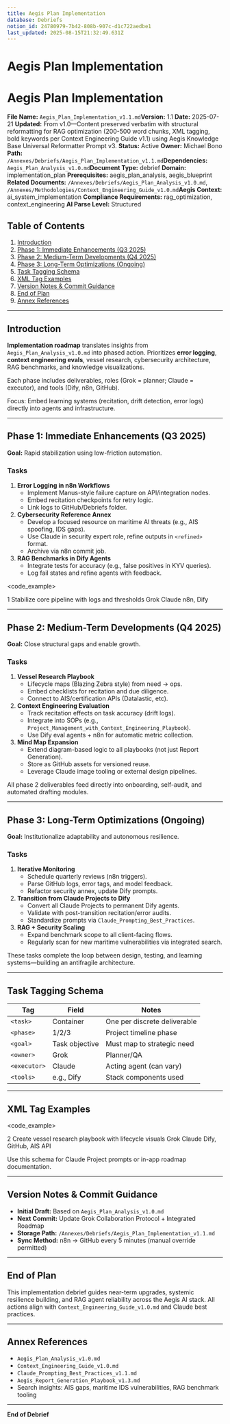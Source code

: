 ```yaml
---
title: Aegis Plan Implementation
database: Debriefs
notion_id: 24780979-7b42-808b-907c-d1c722aedbe1
last_updated: 2025-08-15T21:32:49.631Z
---
```


# Aegis Plan Implementation


# Aegis Plan Implementation


**File Name:** `Aegis_Plan_Implementation_v1.1.md`**Version:** 1.1
**Date:** 2025-07-21
**Updated:** From v1.0—Content preserved verbatim with structural reformatting for RAG optimization (200-500 word chunks, XML tagging, bold keywords per Context Engineering Guide v1.1) using Aegis Knowledge Base Universal Reformatter Prompt v3.
**Status:** Active
**Owner:** Michael Bono
**Path:** `/Annexes/Debriefs/Aegis_Plan_Implementation_v1.1.md`**Dependencies:** `Aegis_Plan_Analysis_v1.0.md`**Document Type:** debrief
**Domain:** implementation\_plan
**Prerequisites:** aegis\_plan\_analysis, aegis\_blueprint
**Related Documents:** `/Annexes/Debriefs/Aegis_Plan_Analysis_v1.0.md`, `/Annexes/Methodologies/Context_Engineering_Guide_v1.0.md`**Aegis Context:** ai\_system\_implementation
**Compliance Requirements:** rag\_optimization, context\_engineering
**AI Parse Level:** Structured


## Table of Contents

1. [Introduction](https://www.notion.so/238809797b4280eb8ebedc8831cecb0d?v=238809797b428016b5d0000c8a271427&p=247809797b42808b907cd1c722aedbe1&pm=s#introduction)
2. [Phase 1: Immediate Enhancements (Q3 2025)](https://www.notion.so/238809797b4280eb8ebedc8831cecb0d?v=238809797b428016b5d0000c8a271427&p=247809797b42808b907cd1c722aedbe1&pm=s#phase-1-immediate-enhancements-q3-2025)
3. [Phase 2: Medium-Term Developments (Q4 2025)](https://www.notion.so/238809797b4280eb8ebedc8831cecb0d?v=238809797b428016b5d0000c8a271427&p=247809797b42808b907cd1c722aedbe1&pm=s#phase-2-medium-term-developments-q4-2025)
4. [Phase 3: Long-Term Optimizations (Ongoing)](https://www.notion.so/238809797b4280eb8ebedc8831cecb0d?v=238809797b428016b5d0000c8a271427&p=247809797b42808b907cd1c722aedbe1&pm=s#phase-3-long-term-optimizations-ongoing)
5. [Task Tagging Schema](https://www.notion.so/238809797b4280eb8ebedc8831cecb0d?v=238809797b428016b5d0000c8a271427&p=247809797b42808b907cd1c722aedbe1&pm=s#task-tagging-schema)
6. [XML Tag Examples](https://www.notion.so/238809797b4280eb8ebedc8831cecb0d?v=238809797b428016b5d0000c8a271427&p=247809797b42808b907cd1c722aedbe1&pm=s#xml-tag-examples)
7. [Version Notes & Commit Guidance](https://www.notion.so/238809797b4280eb8ebedc8831cecb0d?v=238809797b428016b5d0000c8a271427&p=247809797b42808b907cd1c722aedbe1&pm=s#version-notes--commit-guidance)
8. [End of Plan](https://www.notion.so/238809797b4280eb8ebedc8831cecb0d?v=238809797b428016b5d0000c8a271427&p=247809797b42808b907cd1c722aedbe1&pm=s#end-of-plan)
9. [Annex References](https://www.notion.so/238809797b4280eb8ebedc8831cecb0d?v=238809797b428016b5d0000c8a271427&p=247809797b42808b907cd1c722aedbe1&pm=s#annex-references)

---


## Introduction


**Implementation roadmap** translates insights from `Aegis_Plan_Analysis_v1.0.md` into phased action. Prioritizes **error logging**, **context engineering evals**, vessel research, cybersecurity architecture, RAG benchmarks, and knowledge visualizations.


<important>


Each phase includes deliverables, roles (Grok = planner; Claude = executor), and tools (Dify, n8n, GitHub).


</important>


Focus: Embed learning systems (recitation, drift detection, error logs) directly into agents and infrastructure.


---


## Phase 1: Immediate Enhancements (Q3 2025)


**Goal:** Rapid stabilization using low-friction automation.


### Tasks

1. **Error Logging in n8n Workflows**
    - Implement Manus-style failure capture on API/integration nodes.
    - Embed recitation checkpoints for retry logic.
    - Link logs to GitHub/Debriefs folder.
2. **Cybersecurity Reference Annex**
    - Develop a focused resource on maritime AI threats (e.g., AIS spoofing, IDS gaps).
    - Use Claude in security expert role, refine outputs in `<refined>` format.
    - Archive via n8n commit job.
3. **RAG Benchmarks in Dify Agents**
    - Integrate tests for accuracy (e.g., false positives in KYV queries).
    - Log fail states and refine agents with feedback.

\<code\_example>


<task>
<phase>1</phase>
<goal>Stabilize core pipeline with logs and thresholds</goal>
<owner>Grok</owner>
<executor>Claude</executor>
<tools>n8n, Dify</tools>
</task>
</code_example>


---


## Phase 2: Medium-Term Developments (Q4 2025)


**Goal:** Close structural gaps and enable growth.


### Tasks

1. **Vessel Research Playbook**
    - Lifecycle maps (Blazing Zebra style) from need → ops.
    - Embed checklists for recitation and due diligence.
    - Connect to AIS/certification APIs (Datalastic, etc).
2. **Context Engineering Evaluation**
    - Track recitation effects on task accuracy (drift logs).
    - Integrate into SOPs (e.g., `Project_Management_with_Context_Engineering_Playbook`).
    - Use Dify eval agents + n8n for automatic metric collection.
3. **Mind Map Expansion**
    - Extend diagram-based logic to all playbooks (not just Report Generation).
    - Store as GitHub assets for versioned reuse.
    - Leverage Claude image tooling or external design pipelines.

<important>


All phase 2 deliverables feed directly into onboarding, self-audit, and automated drafting modules.


</important>


---


## Phase 3: Long-Term Optimizations (Ongoing)


**Goal:** Institutionalize adaptability and autonomous resilience.


### Tasks

1. **Iterative Monitoring**
    - Schedule quarterly reviews (n8n triggers).
    - Parse GitHub logs, error tags, and model feedback.
    - Refactor security annex, update Dify prompts.
2. **Transition from Claude Projects to Dify**
    - Convert all Claude Projects to permanent Dify agents.
    - Validate with post-transition recitation/error audits.
    - Standardize prompts via `Claude_Prompting_Best_Practices`.
3. **RAG + Security Scaling**
    - Expand benchmark scope to all client-facing flows.
    - Regularly scan for new maritime vulnerabilities via integrated search.

<answer>


These tasks complete the loop between design, testing, and learning systems—building an antifragile architecture.


</answer>


---


## Task Tagging Schema


| Tag          | Field          | Notes                        |
| ------------ | -------------- | ---------------------------- |
| `<task>`     | Container      | One per discrete deliverable |
| `<phase>`    | 1/2/3          | Project timeline phase       |
| `<goal>`     | Task objective | Must map to strategic need   |
| `<owner>`    | Grok           | Planner/QA                   |
| `<executor>` | Claude         | Acting agent (can vary)      |
| `<tools>`    | e.g., Dify     | Stack components used        |


---


## XML Tag Examples


\<code\_example>


<task>
<phase>2</phase>
<goal>Create vessel research playbook with lifecycle visuals</goal>
<owner>Grok</owner>
<executor>Claude</executor>
<tools>Dify, GitHub, AIS API</tools>
</task>
</code_example>


<thinking>


Use this schema for Claude Project prompts or in-app roadmap documentation.


</thinking>


---


## Version Notes & Commit Guidance

- **Initial Draft:** Based on `Aegis_Plan_Analysis_v1.0.md`
- **Next Commit:** Update Grok Collaboration Protocol + Integrated Roadmap
- **Storage Path:** `/Annexes/Debriefs/Aegis_Plan_Implementation_v1.1.md`
- **Sync Method:** n8n → GitHub every 5 minutes (manual override permitted)

---


## End of Plan


This implementation debrief guides near-term upgrades, systemic resilience building, and RAG agent reliability across the Aegis AI stack. All actions align with `Context_Engineering_Guide_v1.0.md` and Claude best practices.


---


## Annex References

- `Aegis_Plan_Analysis_v1.0.md`
- `Context_Engineering_Guide_v1.0.md`
- `Claude_Prompting_Best_Practices_v1.1.md`
- `Aegis_Report_Generation_Playbook_v1.3.md`
- Search insights: AIS gaps, maritime IDS vulnerabilities, RAG benchmark tooling

---


**End of Debrief**

